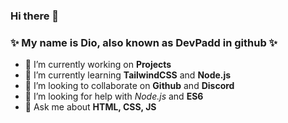 ### Hi there 👋

### ✨ My name is Dio, also known as DevPadd in github ✨

- 🔭 I’m currently working on **Projects**
- 🌱 I’m currently learning **TailwindCSS** and **Node.js**
- 👯 I’m looking to collaborate on **Github** and **Discord**
- 🤔 I’m looking for help with *Node.js* and  **ES6**
- 💬 Ask me about **HTML, CSS, JS**


<!--
**DevPadd/DevPadd** is a ✨ _special_ ✨ repository because its `README.md` (this file) appears on your GitHub profile.

Here are some ideas to get you started:

- 🔭 I’m currently working on ...
- 🌱 I’m currently learning ...
- 👯 I’m looking to collaborate on ...
- 🤔 I’m looking for help with ...
- 💬 Ask me about ...
- 📫 How to reach me: ...
- 😄 Pronouns: ...
- ⚡ Fun fact: ...
-->
